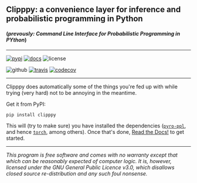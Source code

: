 ## Clipppy: a convenience layer for inference and probabilistic programming in Python
#### (*prevously: Command Line Interface for Probabilistic Programming in PYthon*) 

---

[![pypi](https://img.shields.io/pypi/v/clipppy?logo=pypi)](https://pypi.org/project/clipppy/)
[![docs](https://readthedocs.org/projects/clipppy/badge/?version=latest)](https://clipppy.readthedocs.io/en/latest/?badge=latest)
![license](https://img.shields.io/pypi/l/clipppy)

![github](https://github.com/kosiokarchev/clipppy/actions/workflows/codecov_workflow.yml/badge.svg?branch=docs)
[![travis](https://app.travis-ci.com/kosiokarchev/clipppy.svg?branch=docs)](https://app.travis-ci.com/kosiokarchev/clipppy)
[![codecov](https://codecov.io/gh/kosiokarchev/clipppy/branch/docs/graph/badge.svg?token=OC73ONCJ9K)](https://codecov.io/gh/kosiokarchev/clipppy)


---

Clipppy does automatically some of the things you're fed up with while trying
(very hard) not to be annoying in the meantime.

Get it from PyPI:
```shell
pip install clipppy
```
This will (try to make sure) you have installed the
dependencies ([`pyro-ppl`](https://pyro.ai/), and hence
[`torch`](https://pytorch.org/), among others). Once that's done,
[Read the Docs!](https://clipppy.readthedocs.org) to get started.

---
*This program is free software and comes with no warranty except that which can
be reasonably expected of computer logic. It is, however, licensed under
the GNU General Public Licence v3.0, which disallows closed source
re-distribution and any such foul nonsense.*

